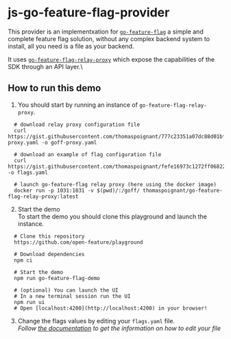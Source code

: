 # js-go-feature-flag-provider

This provider is an implementxation for [`go-feature-flag`](https://github.com/thomaspoignant/go-feature-flag) a simple and complete
feature flag solution, without any complex backend system to install, all you need is a file as your backend.

It uses [`go-feature-flag-relay-proxy`](https://github.com/thomaspoignant/go-feature-flag-relay-proxy) which expose the capabilities of the SDK through an API layer.\

## How to run this demo

1. You should start by running an instance of `go-feature-flag-relay-proxy`.

```shell
  # download relay proxy configuration file
  curl https://gist.githubusercontent.com/thomaspoignant/777c23351a07dc88d01bf162d2496115/raw/94eb003c7e98f00398dd62a9aea67b1f5f21fd42/goff-proxy.yaml -o goff-proxy.yaml

  # download an example of flag configuration file
  curl https://gist.githubusercontent.com/thomaspoignant/fefe16973c1272ff0682212564874c90/raw/d96c13f57132816f3989a3dd5caf5b582fe6565b/flags.yaml -o flags.yaml

  # launch go-feature-flag relay proxy (here using the docker image)
  docker run -p 1031:1031 -v $(pwd)/:/goff/ thomaspoignant/go-feature-flag-relay-proxy:latest
```

2. Start the demo  
  To start the demo you should clone this playground and launch the instance.

```shell
  # Clone this repository
  https://github.com/open-feature/playground
  
  # Download dependencies
  npm ci
  
  # Start the demo
  npm run go-feature-flag-demo
  
  # (optional) You can launch the UI
  # In a new terminal session run the UI
  npm run ui
  # Open [localhost:4200](http://localhost:4200) in your browser!
```

3. Change the flags values by editing your `flags.yaml` file.  
  _Follow [the documentation](https://thomaspoignant.github.io/go-feature-flag/latest/flag_format/) to get the information on how to edit your file_ 
   
